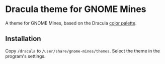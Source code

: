 # Dracula theme for GNOME Mines
A theme for GNOME Mines, based on the Dracula [color palette](https://draculatheme.com/contribute#color-palette).
## Installation
Copy `/dracula` to `/user/share/gnome-mines/themes`. Select the theme in the program's settings.
